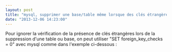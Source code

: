 ```yaml
---
layout: post
title: "mysql, supprimer une base/table même lorsque des clés étrangères sont positionnées"
date: "2013-12-06 14:23:00"
---
```

Pour ignorer la vérification de la présence de clés étrangères lors de la suppression d'une table ou base, on peut utiliser "SET foreign_key_checks = 0" avec mysql comme dans l'exemple ci-dessous :<br /><br /><script src="http://pastebin.com/embed_js.php?i=hyjiLiVT"></script>
